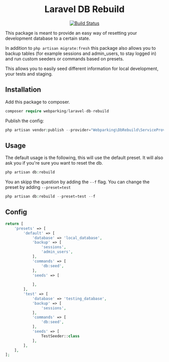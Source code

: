 <h1 align="center">
  Laravel DB Rebuild
</h1>

<p align="center">
  <a href="https://travis-ci.org/webparking/laravel-db-rebuild">
      <img src="https://travis-ci.org/webparking/laravel-db-rebuild.svg?branch=master" alt="Build Status">
    </a> 
</p>

This package is meant to provide an easy way of resetting your development database to a certain state.

In addition to `php artisan migrate:fresh` this package also allows you to backup tables (for example sessions and admin_users, to stay logged in) and run custom seeders or commands based on presets.

This allows you to easily seed different information for local development, your tests and staging.

## Installation
Add this package to composer.

```PHP
composer require webparking/laravel-db-rebuild
```

Publish the config:

```PHP
php artisan vendor:publish --provider="Webparking\DbRebuild\ServiceProvider"
```

## Usage
The default usage is the following, this will use the default preset. It will also ask you if you're sure you want to reset the db.

```PHP
php artisan db:rebuild
```

You an skipp the question by adding the `--f` flag. You can change the preset by adding `--preset=test`

```PHP
php artisan db:rebuild --preset=test --f
```

## Config


```PHP
return [
    'presets' => [
        'default' => [
            'database' => 'local_database',
            'backup' => [
                'sessions',
                'admin_users',
            ],
            'commands' => [
                'db:seed',
            ],
            'seeds' => [
                
            ],
        ],
        'test' => [
            'database' => 'testing_database',
            'backup' => [
                'sessions',
            ],
            'commands' => [
                'db:seed',
            ],
            'seeds' => [
                TestSeeder::class
            ],
        ],
    ],
];
```